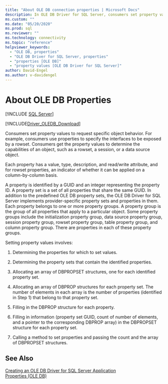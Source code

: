 ```yaml
---
title: "About OLE DB connection properties | Microsoft Docs"
description: In OLE DB Driver for SQL Server, consumers set property values to request specific object behavior. Learn about setting properties.
ms.custom: ""
ms.date: "05/20/2020"
ms.prod: sql
ms.reviewer: ""
ms.technology: connectivity
ms.topic: "reference"
helpviewer_keywords: 
  - "OLE DB, properties"
  - "OLE DB Driver for SQL Server, properties"
  - "properties [OLE DB]"
  - "property values [OLE DB Driver for SQL Server]"
author: David-Engel
ms.author: v-davidengel
---
```

# About OLE DB Properties
[!INCLUDE [SQL Server](../../../includes/applies-to-version/sql-asdb-asdbmi-asa-pdw.md)]

[!INCLUDE[Driver_OLEDB_Download](../../../includes/driver_oledb_download.md)]

<!--
NOTE , GeneMi , 2020/May/20:
    This SQL 2016+ article is a nearly exact duplicate of another SQL 2016+ article.
    This article resides under docs/connect/oledb/ole-db-driver/.

    The other article resides under docs/relational-databases/native-client-ole-db-provider/.
    And, the other article has a SQL 2014 counterpart having its same GitHub directory path and filename, to support SQL 2014 OPS Versioning with SQL 2016+.

    This path-file name is:
'\sql-docs-pr\docs\connect\oledb\ole-db-driver\about-ole-db-properties.md'.

    The other path-file is named:
'\sql-docs-pr\docs\relational-databases\native-client-ole-db-provider\about-ole-db-properties.md'.

    Therefore, maybe this docs/connect/oledb/... file should be deleted?

1611957:  This NOTE relates to SEO content bug 1611957 about metadata 'title:' value duplication:
    https://mseng.visualstudio.com/TechnicalContent/_workitems/edit/1611957

PR 15068:  This HTML comment is being added by PR...
    https://github.com/MicrosoftDocs/sql-docs-pr/pull/15068
-->

  Consumers set property values to request specific object behavior. For example, consumers use properties to specify the interfaces to be exposed by a rowset. Consumers get the property values to determine the capabilities of an object, such as a rowset, a session, or a data source object.  
  
 Each property has a value, type, description, and read/write attribute, and for rowset properties, an indicator of whether it can be applied on a column-by-column basis.  
  
 A property is identified by a GUID and an integer representing the property ID. A property set is a set of all properties that share the same GUID. In addition to the predefined OLE DB property sets, the OLE DB Driver for SQL Server implements provider-specific property sets and properties in them. Each property belongs to one or more property groups. A property group is the group of all properties that apply to a particular object. Some property groups include the initialization property group, data source property group, session property group, rowset property group, table property group, and column property group. There are properties in each of these property groups.  
  
 Setting property values involves:  
  
1.  Determining the properties for which to set values.  
  
2.  Determining the property sets that contain the identified properties.  
  
3.  Allocating an array of DBPROPSET structures, one for each identified property set.  
  
4.  Allocating an array of DBPROP structures for each property set. The number of elements in each array is the number of properties (identified in Step 1) that belong to that property set.  
  
5.  Filling in the DBPROP structure for each property.  
  
6.  Filling in information (property set GUID, count of number of elements, and a pointer to the corresponding DBPROP array) in the DBPROPSET structure for each property set.  
  
7.  Calling a method to set properties and passing the count and the array of DBPROPSET structures.  
  
## See Also  
 [Creating an OLE DB Driver for SQL Server Application](../../oledb/ole-db-driver/creating-a-oledb-driver-for-sql-server-application.md)   
 [Properties (OLE DB)](/previous-versions/windows/desktop/ms722734(v=vs.85))  
  
